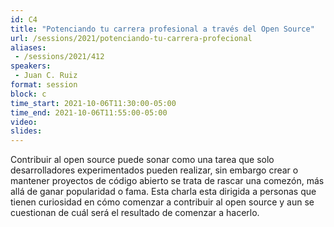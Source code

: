 ```yaml
---
id: C4
title: "Potenciando tu carrera profesional a través del Open Source"
url: /sessions/2021/potenciando-tu-carrera-profecional
aliases:
 - /sessions/2021/412
speakers:
 - Juan C. Ruiz
format: session
block: c
time_start: 2021-10-06T11:30:00-05:00
time_end: 2021-10-06T11:55:00-05:00
video:
slides:
---
```


Contribuir al open source puede sonar como una tarea que solo desarrolladores experimentados pueden realizar, sin embargo crear o mantener proyectos de código abierto se trata de rascar una comezón, más allá de ganar popularidad o fama. Esta charla esta dirigida a personas que tienen curiosidad en cómo comenzar a contribuir al open source y aun se cuestionan de cuál será el resultado de comenzar a hacerlo.
